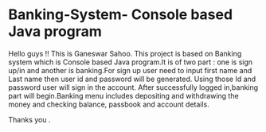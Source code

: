 # Banking-System- Console based Java program
Hello guys !!
This is  Ganeswar Sahoo. This project is based on Banking system which is  Console based Java program.It is of two part : one is  sign up/in and another is banking.For sign up user need to input first name and Last name then user id and password will be generated. Using those Id and password user will sign in the account. After successfully logged in,banking part will begin.Banking menu includes  depositing and withdrawing the money and checking balance, passbook and  account details.

Thanks you .
